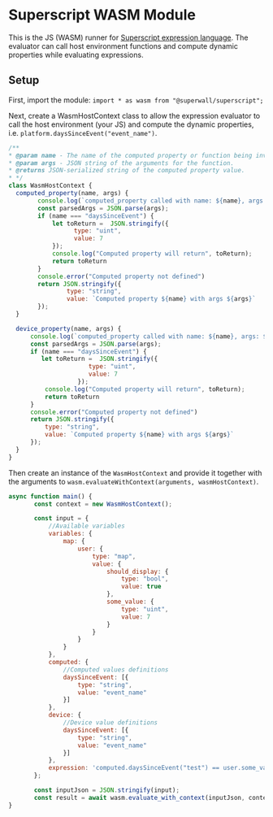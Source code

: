 # Superscript WASM Module

This is the JS (WASM) runner for [Superscript expression language](https://github.com/superwall/Superscript).
The evaluator can call host environment functions and compute dynamic properties while evaluating expressions.

## Setup

First, import the module:
`import * as wasm from "@superwall/superscript";`

Next, create a WasmHostContext class to allow the expression evaluator to call the host environment (your JS)
and compute the dynamic properties, i.e. `platform.daysSinceEvent("event_name")`.
```javascript
/**
* @param name - The name of the computed property or function being invoked.
* @param args - JSON string of the arguments for the function.
* @returns JSON-serialized string of the computed property value.
* */
class WasmHostContext {
  computed_property(name, args) {
        console.log(`computed_property called with name: ${name}, args: ${args}`);
        const parsedArgs = JSON.parse(args);
        if (name === "daysSinceEvent") {
            let toReturn =  JSON.stringify({
                  type: "uint",
                  value: 7
            });
            console.log("Computed property will return", toReturn);
            return toReturn
        }
        console.error("Computed property not defined")
        return JSON.stringify({
                type: "string",
                value: `Computed property ${name} with args ${args}`
        });
  }

  device_property(name, args) {
      console.log(`computed_property called with name: ${name}, args: ${args}`);
      const parsedArgs = JSON.parse(args);
      if (name === "daysSinceEvent") {
         let toReturn =  JSON.stringify({
                      type: "uint",
                      value: 7
                   });
          console.log("Computed property will return", toReturn);
          return toReturn
      }
      console.error("Computed property not defined")
      return JSON.stringify({
          type: "string",
          value: `Computed property ${name} with args ${args}`
      });
  }
}
```


Then create an instance of the `WasmHostContext` and provide it together with the arguments to
`wasm.evaluateWithContext(arguments, wasmHostContext)`.

```javascript
async function main() {
       const context = new WasmHostContext();

       const input = {
           //Available variables
           variables: {
               map: {
                   user: {
                       type: "map",
                       value: {
                           should_display: {
                               type: "bool",
                               value: true
                           },
                           some_value: {
                               type: "uint",
                               value: 7
                           }
                       }
                   }
               }
           },
           computed: {
               //Computed values definitions
               daysSinceEvent: [{
                   type: "string",
                   value: "event_name"
               }]
           },
           device: {
               //Device value definitions
               daysSinceEvent: [{
                   type: "string",
                   value: "event_name"
               }]
           },
           expression: 'computed.daysSinceEvent("test") == user.some_value'
       };

       const inputJson = JSON.stringify(input);
       const result = await wasm.evaluate_with_context(inputJson, context);
}
```


